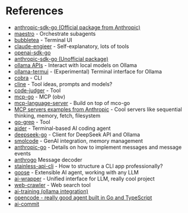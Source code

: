 # References

- [anthropic-sdk-go (Official package from Anthropic)](https://github.com/anthropics/anthropic-sdk-go)
- [maestro](https://github.com/Doriandarko/maestro) - Orchestrate subagents
- [bubbletea](https://github.com/charmbracelet/bubbletea) - Terminal UI
- [claude-engieer](https://github.com/Doriandarko/claude-engineer) - Self-explanatory, lots of tools
- [openai-sdk-go](https://github.com/openai/openai-go)
- [anthropic-sdk-go (Unofficial package)](https://github.com/unfunco/anthropic-sdk-go)
- [ollama APIs](https://pkg.go.dev/github.com/ollama/ollama@v0.6.8/api) - Interact with local models on Ollama
- [ollama-termui](https://github.com/mxyng/ollama-termui) - (Experimental) Terminal interface for Ollama
- [cobra](https://github.com/spf13/cobra) - CLI
- [cline](https://github.com/cline/cline) - Tool ideas, prompts and models?
- [code-judger](https://github.com/mrnugget/code-judger) - Tool
- [mcp-go](https://github.com/mark3labs/mcp-go/tree/main) - MCP (obv)
- [mcp-language-server](https://github.com/isaacphi/mcp-language-server) - Build on top of mco-go
- [MCP servers examples from Anthropic](https://github.com/modelcontextprotocol/servers) - Cool servers like sequential thinking, memory, fetch, filesystem
- [go-grep](https://github.com/rastasheep/go-grep) - Tool
- [aider](https://github.com/Aider-AI/aider) - Terminal-based AI coding agent
- [deepseek-go](https://github.com/cohesion-org/deepseek-go) - Client for DeepSeek API and Ollama
- [smolcode](https://github.com/dhamidi/smolcode) - GenAI integration, memory management
- [anthropic-go](https://github.com/madebywelch/anthropic-go) - Details on how to implement messages and message events
- [anthrogo](https://github.com/dleviminzi/anthrogo) Message decoder
- [stainless-api-cli](https://github.com/honganh1206/stainless-api-cli) - How to structure a CLI app professionally?
- [goose](https://github.com/block/goose) - Extensible AI agent, working with any LLM
- [ai-wrapper](https://github.com/obutora/ai-wrapper) - Unified interface for LLM, really cool project
- [web-crawler](https://github.com/afazio1/web-crawler) - Web search tool
- [ai-training (ollama integration)](https://github.com/ardanlabs/ai-training)
- [opencode - really good agent built in Go and TypeScript](https://github.com/sst/opencode)
- [ai-commit](https://github.com/renatogalera/ai-commit)

